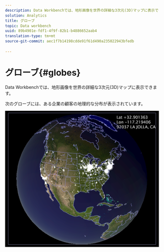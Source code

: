 ```yaml
---
description: Data Workbenchでは、地形画像を世界の詳細な3次元(3D)マップに表示できます。
solution: Analytics
title: グローブ
topic: Data workbench
uuid: 89b4901e-fdf1-4f9f-82b1-b4886652aab4
translation-type: tm+mt
source-git-commit: aec1f7b14198cdde91f61d490a235022943bfedb

---
```



# グローブ{#globes}

Data Workbenchでは、地形画像を世界の詳細な3次元(3D)マップに表示できます。

次のグローブには、ある企業の顧客の地理的な分布が表示されています。

![](assets/vis_Globe_RollOverLatLong.png)

